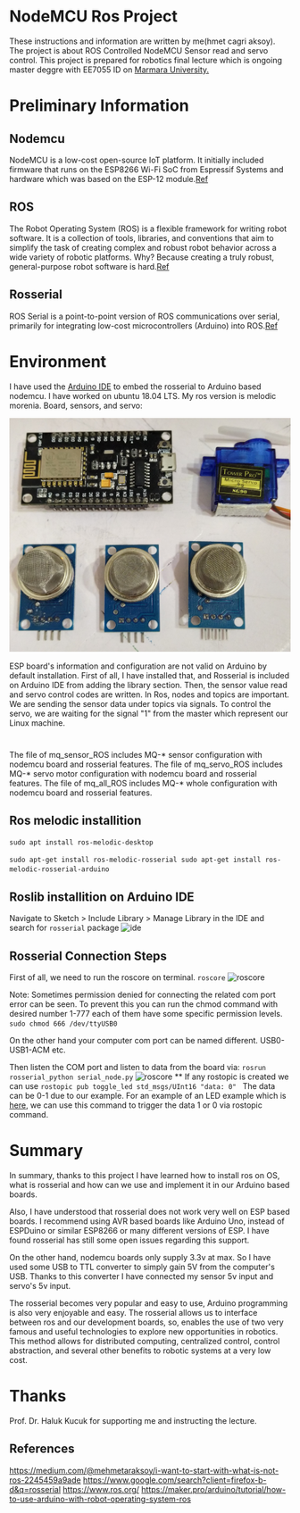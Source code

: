 # NodeMCU Ros Project
These instructions and information are written by me(hmet cagri aksoy). The project is about ROS Controlled NodeMCU Sensor read and servo control. This project is prepared for robotics final lecture which is ongoing master deggre with EE7055 ID on [Marmara University.](https://www.marmara.edu.tr/en)

# Preliminary Information
## Nodemcu
NodeMCU is a low-cost open-source IoT platform. It initially included firmware that runs on the ESP8266 Wi-Fi SoC from Espressif Systems and hardware which was based on the ESP-12 module.[Ref](https://en.wikipedia.org/wiki/NodeMCU)
## ROS 
The Robot Operating System (ROS) is a flexible framework for writing robot software. It is a collection of tools, libraries, and conventions that aim to simplify the task of creating complex and robust robot behavior across a wide variety of robotic platforms. Why? Because creating a truly robust, general-purpose robot software is hard.[Ref](https://www.ros.org/about-ros/)
## Rosserial
ROS Serial is a point-to-point version of ROS communications over serial, primarily for integrating low-cost microcontrollers (Arduino) into ROS.[Ref](http://wiki.ros.org/rosserial)

# Environment
I have used the [Arduino IDE](https://www.arduino.cc/en/main/software) to embed the rosserial to Arduino based nodemcu. I have worked on ubuntu 18.04 LTS. My ros version is melodic morenia.
Board, sensors, and servo:


![board](https://github.com/mcagriaksoy/ros_nodemcu_rosserial_sensor/blob/master/board_sensors_servo.jpg)

ESP board's information and configuration are not valid on Arduino by default installation. First of all, I have installed that, and Rosserial is included on Arduino IDE from adding the library section. Then, the sensor value read and servo control codes are written. In Ros, nodes and topics are important. We are sending the sensor data under topics via signals. To control the servo, we are waiting for the signal "1" from the master which represent our Linux machine.
#
The file of mq_sensor_ROS includes MQ-* sensor configuration with nodemcu board and rosserial features.
The file of mq_servo_ROS includes MQ-* servo motor configuration with nodemcu board and rosserial features.
The file of mq_all_ROS includes MQ-* whole configuration with nodemcu board and rosserial features.
## Ros melodic installition 

```sudo apt install ros-melodic-desktop```


``` sudo apt-get install ros-melodic-rosserial sudo apt-get install ros-melodic-rosserial-arduino ```
## Roslib installition on Arduino IDE

Navigate to Sketch > Include Library > Manage Library in the IDE and search for ```rosserial``` package
![ide](https://github.com/mcagriaksoy/ros_nodemcu_rosserial_sensor/blob/master/ide.JPG)

## Rosserial Connection Steps
First of all, we need to run the roscore on terminal. ``` roscore ```
![roscore](https://github.com/mcagriaksoy/ros_nodemcu_rosserial_sensor/blob/master/roscore.JPG)


Note: Sometimes permission denied for connecting the related com port error can be seen. To prevent this you can run the chmod command with desired number 1-777 each of them have some specific permission levels.  ```sudo chmod 666 /dev/ttyUSB0 ``` 

On the other hand your computer com port can be named different. USB0-USB1-ACM etc.


Then listen the COM port and listen to data from the board via: ```rosrun rosserial_python serial_node.py```
![roscore](https://github.com/mcagriaksoy/ros_nodemcu_rosserial_sensor/blob/master/rosrun.JPG)
**
If any rostopic is created we can use ```rostopic pub toggle_led std_msgs/UInt16 "data: 0" ```  The data can be 0-1 due to our example. For an example of an LED example which is [here](https://maker.pro/arduino/tutorial/how-to-use-arduino-with-robot-operating-system-ros), we can use this command to trigger the data 1 or 0 via rostopic command.

# Summary

In summary, thanks to this project I have learned how to install ros on OS, what is rosserial and how can we use and implement it in our Arduino based boards. 

Also, I have understood that rosserial does not work very well on ESP based boards. I recommend using AVR based boards like Arduino Uno, instead of ESPDuino or similar ESP8266 or many different versions of ESP. I have found rosserial has still some open issues regarding this support. 

On the other hand, nodemcu boards only supply 3.3v at max. So I have used some USB to TTL converter to simply gain 5V from the computer's USB. Thanks to this converter I have connected my sensor 5v input and servo's 5v input. 

The rosserial becomes very popular and easy to use, Arduino programming is also very enjoyable and easy. The rosserial allows us to interface between ros and our development boards, so, enables the use of two very famous and useful technologies to explore new opportunities in robotics. This method allows for distributed computing, centralized control, control abstraction, and several other benefits to robotic systems at a very low cost.
# Thanks
Prof. Dr. Haluk Kucuk for supporting me and instructing the lecture.

## References
https://medium.com/@mehmetaraksoy/i-want-to-start-with-what-is-not-ros-2245459a9ade
https://www.google.com/search?client=firefox-b-d&q=rosserial
https://www.ros.org/
https://maker.pro/arduino/tutorial/how-to-use-arduino-with-robot-operating-system-ros

